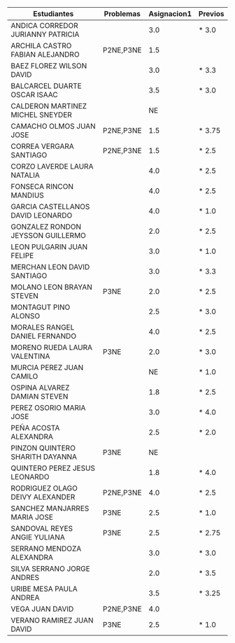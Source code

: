 | Estudiantes                           | Problemas | Asignacion1 | Previos |
|---------------------------------------|-----------|--------------|---------|
| ANDICA CORREDOR JURIANNY PATRICIA     |           |  3.0         |*  3.0      |
| ARCHILA CASTRO FABIAN ALEJANDRO       | P2NE,P3NE |  1.5         |         |
| BAEZ FLOREZ WILSON DAVID              |           | 3.0          |* 3.3       |
| BALCARCEL DUARTE OSCAR ISAAC          |           | 3.5          |* 3.0       |
| CALDERON MARTINEZ MICHEL SNEYDER      |           |  NE          |         |
| CAMACHO OLMOS JUAN JOSE               | P2NE,P3NE | 1.5          |* 3.75       |
| CORREA VERGARA SANTIAGO               | P2NE,P3NE | 1.5          |* 2.5       |
| CORZO LAVERDE LAURA NATALIA           |           | 4.0          |* 2.5       |
| FONSECA RINCON MANDIUS                |           | 4.0          |* 2.5       |
| GARCIA CASTELLANOS DAVID LEONARDO     |           | 4.0          |*  1.0      |
| GONZALEZ RONDON JEYSSON GUILLERMO     |           | 2.0          |*  2.5      |
| LEON PULGARIN JUAN FELIPE             |           | 3.0           |* 1.0       |
| MERCHAN LEON DAVID SANTIAGO           |           | 3.0          |* 3.3       |
| MOLANO LEON BRAYAN STEVEN             | P3NE      | 2.0          |* 2.5       |
| MONTAGUT PINO ALONSO                  |           | 2.5          |* 3.0       |
| MORALES RANGEL DANIEL FERNANDO        |           | 4.0          |*  2.5      |
| MORENO RUEDA LAURA VALENTINA          | P3NE      | 2.0          |*   3.0     |
| MURCIA PEREZ JUAN CAMILO              |           | NE           |*  1.0      |
| OSPINA ALVAREZ DAMIAN STEVEN          |           | 1.8          |* 2.5       |
| PEREZ OSORIO MARIA JOSE               |           | 3.0          |* 4.0       |
| PEÑA ACOSTA ALEXANDRA                 |           | 2.5          |*  2.0      |
| PINZON QUINTERO SHARITH DAYANNA       | P3NE      | NE           |         |
| QUINTERO PEREZ JESUS LEONARDO         |           | 1.8          |* 4.0      |
| RODRIGUEZ OLAGO DEIVY ALEXANDER       | P2NE,P3NE | 4.0          |* 2.5       |
| SANCHEZ MANJARRES MARIA JOSE          | P3NE      | 2.5          |* 1.0       |
| SANDOVAL REYES ANGIE YULIANA          | P3NE      | 2.5          |* 2.75       |
| SERRANO MENDOZA ALEXANDRA             |           | 3.0          |* 3.0       |
| SILVA SERRANO JORGE ANDRES            |           | 2.0          |* 3.5     |
| URIBE MESA PAULA ANDREA               |           | 3.5          |* 3.25       |
| VEGA JUAN DAVID                       |P2NE,P3NE  | 4.0          |         |
| VERANO RAMIREZ JUAN DAVID             |P3NE       | 2.5          |* 1.0        |
